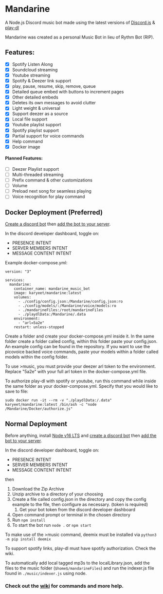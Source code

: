 # Mandarine
A Node.js Discord music bot made using the latest versions of [Discord.js](https://github.com/discordjs/discord.js/) & [play-dl](https://github.com/play-dl/play-dl)

Mandarine was created as a personal Music Bot in lieu of Rythm Bot (RIP).

## Features:
- [x] Spotify Listen Along
- [x] Soundcloud streaming
- [x] Youtube streaming
- [x] Spotify & Deezer link support
- [x] play, pause, resume, skip, remove, queue
- [x] Detailed queue embed with buttons to increment pages
- [x] Other detailed embeds
- [x] Deletes its own messages to avoid clutter
- [x] Light weight & universal
- [x] Support deezer as a source
- [x] Local file support
- [x] Youtube playlist support
- [x] Spotify playlist support
- [x] Partial support for voice commands
- [x] Help command
- [x] Docker image

#### Planned Features:

- [ ] Deezer Playlist support
- [ ] Multi-threaded streaming
- [ ] Prefix command & other customizations
- [ ] Volume
- [ ] Preload next song for seamless playing
- [ ] Voice recognition for play command

## Docker Deployment (Preferred)
[Create a discord bot](https://discord.com/developers/applications)
then [add the bot to your server](https://help.pebblehost.com/en/article/how-to-invite-your-bot-to-a-discord-server-1asdlyg/).

In the discord developer dashboard, toggle on:
- PRESENCE INTENT
- SERVER MEMBERS INTENT
- MESSAGE CONTENT INTENT

Example docker-compose.yml:

```
version: "3"

services:
  mandarine:
    container_name: mandarine_music_bot
    image: karyeet/mandarine:latest
    volumes:
      - ./config/config.json:/Mandarine/config.json:ro
      - ./config/models/:/Mandarine/voice/models:ro
      - ./mandarineFiles:/root/mandarineFiles
      - ./playdlData:/Mandarine/.data
    environment:
      - "arl=5a2e"
    restart: unless-stopped
```

Create a folder and create your docker-compose.yml inside it.
In the same folder create a folder called config, within this folder paste your config.json. An example config can be found in the repository.
If you want to use the picovoice backed voice commands, paste your models within a folder called models within the config folder.

To use >music, you must provide your deezer arl token to the environment. Replace "5a2e" with your full arl token in the docker-compose.yml file.

To authorize play-dl with spotify or youtube, run this command while inside the same folder as your docker-compose.yml. Specify that you would like to save to file:

`
sudo docker run -it --rm -v "./playdlData:/.data" karyeet/mandarine:latest /bin/ash -c "node /Mandarine/Docker/authorize.js"
`


## Normal Deployment
Before anything, install [Node v16 LTS](https://nodejs.org/en/) 
and [create a discord bot](https://discord.com/developers/applications)
then [add the bot to your server](https://help.pebblehost.com/en/article/how-to-invite-your-bot-to-a-discord-server-1asdlyg/).

In the discord developer dashboard, toggle on:
- PRESENCE INTENT
- SERVER MEMBERS INTENT
- MESSAGE CONTENT INTENT

then

1. Download the Zip Archive
2. Unzip archive to a directory of your choosing
3. Create a file called config.json in the directory and copy the config example to the file, then configure as necessary. (token is required)
    1. Get your bot token from the discord developer dashboard
4. Open command prompt or terminal in the chosen directory
5. Run `npm install`
5. To start the bot run `node .` or `npm start`

To make use of the >music command, deemix must be installed via `python3 -m pip install deemix`

To support spotify links, play-dl must have spotify authorization. Check the wiki.

To automatically add local tagged mp3s to the localLibrary.json, add the files to the music folder (`$home$/mandarineFiles`) and run the indexer.js file found in `./music/indexer.js` using node.

### Check out the [wiki](https://github.com/karyeet/Mandarine/wiki) for commands and more help.
